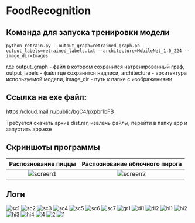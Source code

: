 # FoodRecognition

## Команда для запуска тренировки модели
```
python retrain.py --output_graph=retrained_graph.pb --output_labels=retrained_labels.txt --architecture=MobileNet_1.0_224 --image_dir=Images
```
где output_graph - файл в котором сохранится натренированный граф, output_labels - файл где сохранятся надписи, architecture - архитектура используемой модели, image_dir - путь к папке с изображениями

## Ссылка на exe файл:
https://cloud.mail.ru/public/bgC4/pxpbr1bFB

Требуется скачать архив dist.rar, извлечь файлы, перейти в папку app и запустить app.exe
## Скриншоты программы
Распознование пиццы             |  Распознование яблочного пирога
:-------------------------:|:-------------------------:
![screen1](https://user-images.githubusercontent.com/52213479/119822855-ce78ee80-befc-11eb-8ec2-ee11bb6f7549.png)  |  ![screen2](https://user-images.githubusercontent.com/52213479/119822880-d46ecf80-befc-11eb-9deb-51008d84565e.png)

## Логи
           
![sc1](https://user-images.githubusercontent.com/52213479/120569019-c699dc80-c41d-11eb-8a5f-5e81b61d82e2.png)    ![sc2](https://user-images.githubusercontent.com/52213479/120569025-ca2d6380-c41d-11eb-8375-24d9dd5b8a7b.png)
![sc3](https://user-images.githubusercontent.com/52213479/120569033-cc8fbd80-c41d-11eb-9986-6ce4fa676f98.png)    ![sc4](https://user-images.githubusercontent.com/52213479/120569041-cf8aae00-c41d-11eb-9b92-3a80b91ed66b.png)
![sc5](https://user-images.githubusercontent.com/52213479/120569046-d31e3500-c41d-11eb-9b92-c8996c3db1c6.png)    ![sc6](https://user-images.githubusercontent.com/52213479/120569050-d6192580-c41d-11eb-9760-09ef21282312.png)
![sc7](https://user-images.githubusercontent.com/52213479/120569059-d9141600-c41d-11eb-9b1b-9f77cb1482de.png)    ![gr1](https://user-images.githubusercontent.com/52213479/120569067-dc0f0680-c41d-11eb-8443-b5edfccdaef1.png)
![di1](https://user-images.githubusercontent.com/52213479/120569079-df09f700-c41d-11eb-8d08-da172378f3fc.png)    ![di2](https://user-images.githubusercontent.com/52213479/120569088-e29d7e00-c41d-11eb-901a-55b5e3ee77fe.png)
![hi1](https://user-images.githubusercontent.com/52213479/120569093-e6310500-c41d-11eb-9557-0b0acd98c6c0.png)    ![hi2](https://user-images.githubusercontent.com/52213479/120569102-ea5d2280-c41d-11eb-869c-2c8ed4c8fb7b.png)
![hi3](https://user-images.githubusercontent.com/52213479/120569111-ed581300-c41d-11eb-8ad6-0f9b69b6b087.png)    ![hi4](https://user-images.githubusercontent.com/52213479/120569123-efba6d00-c41d-11eb-8953-7fa402355a67.png)
![4](https://user-images.githubusercontent.com/52213479/120574830-aae80380-c428-11eb-91de-6c3da54f07b0.png)
![2](https://user-images.githubusercontent.com/52213479/120574863-b9ceb600-c428-11eb-8a13-efec91e430b2.png)
![1](https://user-images.githubusercontent.com/52213479/120574886-c3581e00-c428-11eb-90a2-56c595f3b5a3.png)
